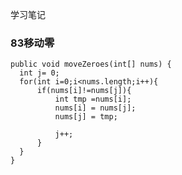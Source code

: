 学习笔记

### 83移动零

    public void moveZeroes(int[] nums) {
      int j= 0;
      for(int i=0;i<nums.length;i++){
          if(nums[i]!=nums[j]){
              int tmp =nums[i];
              nums[i] = nums[j];
              nums[j] = tmp;

              j++;
          }
      }
    }

